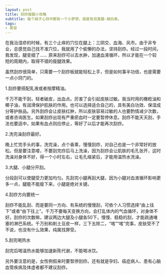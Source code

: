 ```yaml
---
layout: post
title: 刮痧瘦腿小攻略 
subtitle: 每个妹子心目中都有一个小梦想，就是有双美腿-细白直。
tags:
- 美容
---
```


在我治湿疹的时候，有三个止痒的穴位在腿上：三阴交、血海、风市。由于非专业，总感觉自己找不准穴位，我就用了个偷懒的办法，坚持刮痧。经过一段时间，我发现，腿变细了…… 原来刮痧可以去水肿，加速血液循环，所以才能在一个较短的周期内，取得不错的瘦腿效果。

虽然刮痧很简单，只需要一个刮痧板就能轻松上手，但是如何事半功倍，也是需要一点小窍门的。

1.刮痧要搭配乳液或者按摩精油。

千万不能干刮，轻者破皮，出血点。厉害了会引起皮肤过敏。我当时用的橄榄油和椰子油，有润滑保护肌肤的作用。也可以选择适合自己的，具有美白功效、保湿成分等护肤品。另外刮痧会让皮肤红肿，所以皮肤容易过敏的人也要酌情减少次数，或者咨询医生。如果刮痧出现有严重瘀血时一定要暂停休息。刮痧不能天天刮，手法也要适中，如果有血点则应停止，等好了以后才能再次刮痧。

2.洗完澡刮痧最好。

晚上忙完手头的事，洗完澡，点个香熏，慢慢刮痧，对自己也是一个非常好的放松。但是要注意喽，不要刮完痧后马上洗澡，因为刮痧会让肌肤的毛孔张开，这时洗澡对身体不好，得一个小时左右，让毛孔缩紧后，才能用温热水洗澡。

3.大腿、小腿分开刮。

分段刮可以使腿受力更加均匀。先刮完小腿再刮大腿，因为小腿对血液循环影响更多一点，腿能不能瘦下来，小腿是绝对关键。

4.刮痧方向要统一

刮痧不能乱刮、而是要同一方向、有系统的慢慢刮，可依个人习惯选择“由上往下”或者“由下往上”。千万不要每天变换方向，会打乱体内的气血循环，对身体不好。刮痧的次数嘛，建议两边大腿及小腿各50下，慢慢、稳稳的刮，才能疏通堵塞的淋巴系统。千万别和削土豆皮一样，三下五除二，“喀”“喀”完事，皮肤受不了不说，也没有什么效果，纯属找罪受。

5.刮完喝热水

刮完后喝温热水能够加速新陈代谢，不能喝冰饮。

另外要注意的是，女性例假来时要暂停刮痧。还有就是孕妇、癌症病人、患有心脑血管疾病及体虚者都不建议刮痧。

